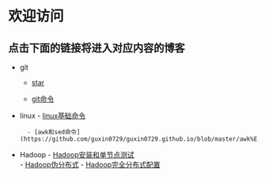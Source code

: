 # 欢迎访问
## 点击下面的链接将进入对应内容的博客
- git
 	- [star](https://github.com/guxin0729/guxin0729.github.io/blob/master/He.md)
	
	- [git命令](https://github.com/guxin0729/guxin0729.github.io/blob/master/1017.md)	
- linux	
        - [linux基础命令](https://github.com/guxin0729/guxin0729.github.io/blob/master/Liunx.md)  
	
        - [awk和sed命令](https://github.com/guxin0729/guxin0729.github.io/blob/master/awk%E5%92%8Csed%E5%91%BD%E4%BB%A4.md) 	
- Hadoop
        - [Hadoop安装和单节点测试](https://github.com/guxin0729/guxin0729.github.io/blob/master/Hadoop%E5%AE%89%E8%A3%85%E5%92%8C%E5%8D%95%E8%8A%82%E7%82%B9%E6%B5%8B%E8%AF%95.md) 	  
        - [Hadoop伪分布式](https://github.com/guxin0729/guxin0729.github.io/blob/master/Hadoop%E4%BC%AA%E5%88%86%E5%B8%83%E5%BC%8F.md)
        - [Hadoop完全分布式配置](https://github.com/guxin0729/guxin0729.github.io/blob/master/hadoop%E5%AE%8C%E5%85%A8%E5%88%86%E5%B8%83%E5%BC%8F%E9%85%8D%E7%BD%AE.md)
